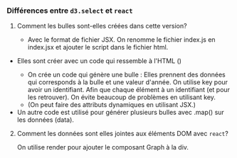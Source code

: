 ### Différences entre `d3.select` et `react`

1. Comment les bulles sont-elles créées dans cette version?

   - Avec le format de fichier JSX. On renomme le fichier index.js en index.jsx et ajouter le script dans le fichier html.
- Elles sont créer avec un code qui ressemble à l'HTML (<circle/>)
   - On crée un code qui génère une bulle :
  Elles prennent des données qui corresponds à la bulle et une valeur d'année. On utilise key pour avoir un identifiant. Afin que chaque élément à un identifiant (et pour les retrouver). On évite beaucoup de problèmes en utilisant key.
   - (On peut faire des attributs dynamiques en utilisant JSX.)
- Un autre code est utilisé pour générer plusieurs bulles avec .map() sur les données (data).
   
2. Comment les données sont elles jointes aux éléments DOM avec `react`?

   On utilise render pour ajouter le composant Graph à la div.

